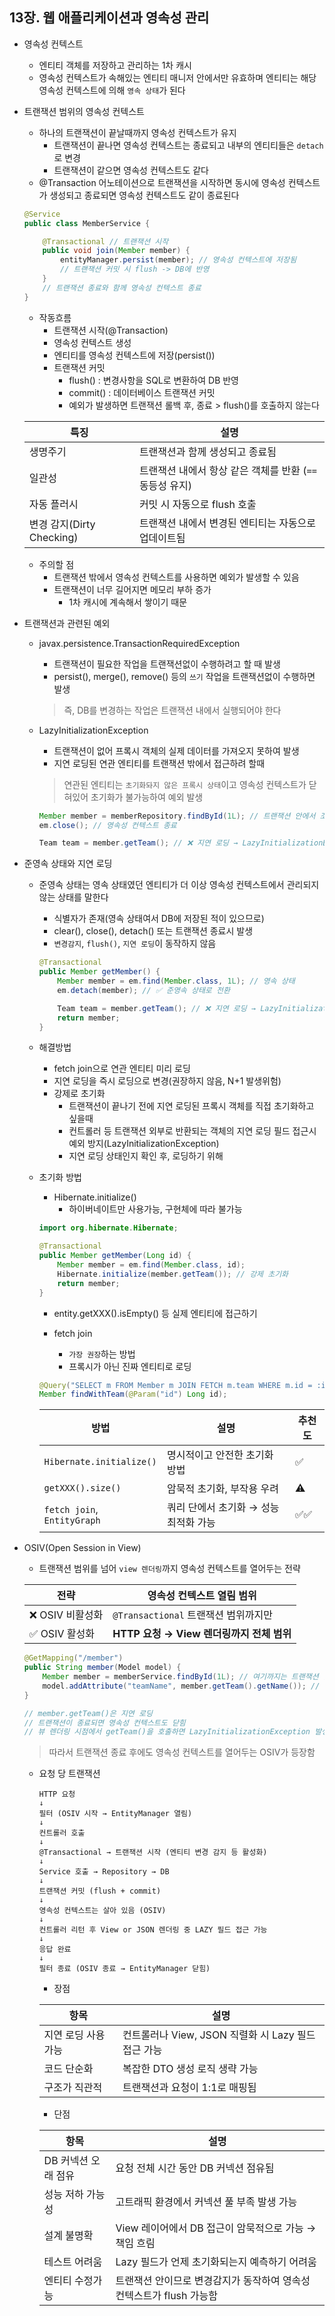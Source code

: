 ## 13장. 웹 애플리케이션과 영속성 관리

* 영속성 컨텍스트
    - 엔티티 객체를 저장하고 관리하는 1차 캐시
    - 영속성 컨텍스트가 속해있는 엔티티 매니저 안에서만 유효하며 엔티티는 해당 영속성 컨텍스트에 의해 `영속 상태`가 된다

* 트랜잭션 범위의 영속성 컨텍스트
    - 하나의 트랜잭션이 끝날때까지 영속성 컨텍스트가 유지
        + 트랜잭션이 끝나면 영속성 컨텍스트는 종료되고 내부의 엔티티들은 `detach`로 변경
        + 트랜잭션이 같으면 영속성 컨텍스트도 같다
    - @Transaction 어노테이션으로 트랜잭션을 시작하면 동시에 영속성 컨텍스트가 생성되고 종료되면 영속성 컨텍스트도 같이 종료된다
    ```java
    @Service
    public class MemberService {

        @Transactional // 트랜잭션 시작
        public void join(Member member) {
            entityManager.persist(member); // 영속성 컨텍스트에 저장됨
            // 트랜잭션 커밋 시 flush -> DB에 반영
        }
        // 트랜잭션 종료와 함께 영속성 컨텍스트 종료
    }
    ```
    - 작동흐름
        + 트랜잭션 시작(@Transaction)
        + 영속성 컨텍스트 생성
        + 엔티티를 영속성 컨텍스트에 저장(persist())
        + 트랜잭션 커밋
            + flush() : 변경사항을 SQL로 변환하여 DB 반영
            + commit() : 데이터베이스 트랜잭션 커밋
            + 예외가 발생하면 트랜잭션 롤백 후, 종료 > flush()를 호출하지 않는다

    | 특징                    | 설명                                  |
    | --------------------- | ----------------------------------- |
    | 생명주기                  | 트랜잭션과 함께 생성되고 종료됨                   |
    | 일관성                   | 트랜잭션 내에서 항상 같은 객체를 반환 (`==` 동등성 유지) |
    | 자동 플러시                | 커밋 시 자동으로 flush 호출                  |
    | 변경 감지(Dirty Checking) | 트랜잭션 내에서 변경된 엔티티는 자동으로 업데이트됨        |

    - 주의할 점
        + 트랜잭션 밖에서 영속성 컨텍스트를 사용하면 예외가 발생할 수 있음
        + 트랜잭션이 너무 길어지면 메모리 부하 증가
            + 1차 캐시에 계속해서 쌓이기 때문

* 트랜잭션과 관련된 예외
    - javax.persistence.TransactionRequiredException
        + 트랜잭션이 필요한 작업을 트랜잭션없이 수행하려고 할 때 발생
        + persist(), merge(), remove() 등의 `쓰기` 작업을 트랜잭션없이 수행하면 발생
        > 즉, DB를 변경하는 작업은 트랜잭션 내에서 실행되어야 한다

    - LazyInitializationException
        + 트랜잭션이 없어 프록시 객체의 실제 데이터를 가져오지 못하여 발생
        + 지연 로딩된 연관 엔티티를 트랜잭션 밖에서 접근하려 할때
        > 연관된 엔티티는 `초기화돠지 않은 프록시 상태`이고 영속성 컨텍스트가 닫혀있어 초기화가 불가능하여 예외 발생

        ```java
        Member member = memberRepository.findById(1L); // 트랜잭션 안에서 조회
        em.close(); // 영속성 컨텍스트 종료

        Team team = member.getTeam(); // ❌ 지연 로딩 → LazyInitializationException 발생
        ```
    
* 준영속 상태와 지연 로딩
    - 준영속 상태는 영속 상태였던 엔티티가 더 이상 영속성 컨텍스트에서 관리되지 않는 상태를 말한다
        + 식별자가 존재(영속 상태여서 DB에 저장된 적이 있으므로)
        + clear(), close(), detach() 또는 트랜잭션 종료시 발생
        + `변경감지`, `flush()`, `지연 로딩`이 동작하지 않음

        ```java
        @Transactional
        public Member getMember() {
            Member member = em.find(Member.class, 1L); // 영속 상태
            em.detach(member); // ✅ 준영속 상태로 전환

            Team team = member.getTeam(); // ❌ 지연 로딩 → LazyInitializationException
            return member;
        }
        ```

    - 해결방법
        + fetch join으로 연관 엔티티 미리 로딩
        + 지연 로딩을 즉시 로딩으로 변경(권장하지 않음, N+1 발생위험)
        + 강제로 초기화
            + 트랜잭션이 끝나기 전에 지연 로딩된 프록시 객체를 직접 초기화하고 싶을때
            + 컨트롤러 등 트랜잭션 외부로 반환되는 객체의 지연 로딩 필드 접근시 예외 방지(LazyInitializationException)
            + 지연 로딩 상태인지 확인 후, 로딩하기 위해

    - 초기화 방법
        + Hibernate.initialize()
            + 하이버네이트만 사용가능, 구현체에 따라 불가능
        ```java
        import org.hibernate.Hibernate;

        @Transactional
        public Member getMember(Long id) {
            Member member = em.find(Member.class, id);
            Hibernate.initialize(member.getTeam()); // 강제 초기화
            return member;
        }
        ```

        + entity.getXXX().isEmpty() 등 실제 엔티티에 접근하기

        + fetch join
            + `가장 권장`하는 방법
            + 프록시가 아닌 진짜 엔티티로 로딩
        ```java
        @Query("SELECT m FROM Member m JOIN FETCH m.team WHERE m.id = :id")
        Member findWithTeam(@Param("id") Long id);
        ```

        | 방법                          | 설명                     | 추천도 |
        | --------------------------- | ---------------------- | --- |
        | `Hibernate.initialize()`    | 명시적이고 안전한 초기화 방법       | ✅   |
        | `getXXX().size()`           | 암묵적 초기화, 부작용 우려        | ⚠️  |
        | `fetch join`, `EntityGraph` | 쿼리 단에서 초기화 → 성능 최적화 가능 | ✅✅  |

* OSIV(Open Session in View)
    - 트랜잭션 범위를 넘어 `view 렌더링`까지 영속성 컨텍스트를 열어두는 전략

    | 전략          | 영속성 컨텍스트 열림 범위                 |
    | ----------- | ------------------------------ |
    | ❌ OSIV 비활성화 | `@Transactional` 트랜잭션 범위까지만    |
    | ✅ OSIV 활성화  | **HTTP 요청 → View 렌더링까지 전체 범위** |

    ```java
    @GetMapping("/member")
    public String member(Model model) {
        Member member = memberService.findById(1L); // 여기까지는 트랜잭션 안
        model.addAttribute("teamName", member.getTeam().getName()); // View 렌더링 시점
    }

    // member.getTeam()은 지연 로딩
    // 트랜잭션이 종료되면 영속성 컨텍스트도 닫힘
    // 뷰 렌더링 시점에서 getTeam()을 호출하면 LazyInitializationException 발생
    ```
    > 따라서 트랜잭션 종료 후에도 영속성 컨텍스트를 열어두는 OSIV가 등장함

    - 요청 당 트랜잭션
        ```text
        HTTP 요청
        ↓
        필터 (OSIV 시작 → EntityManager 열림)
        ↓
        컨트롤러 호출
        ↓
        @Transactional → 트랜잭션 시작 (엔티티 변경 감지 등 활성화)
        ↓
        Service 호출 → Repository → DB
        ↓
        트랜잭션 커밋 (flush + commit)
        ↓
        영속성 컨텍스트는 살아 있음 (OSIV)
        ↓
        컨트롤러 리턴 후 View or JSON 렌더링 중 LAZY 필드 접근 가능
        ↓
        응답 완료
        ↓
        필터 종료 (OSIV 종료 → EntityManager 닫힘)
        ```

        + 장점

        | 항목          | 설명                                   |
        | ----------- | ------------------------------------ |
        | 지연 로딩 사용 가능 | 컨트롤러나 View, JSON 직렬화 시 Lazy 필드 접근 가능 |
        | 코드 단순화      | 복잡한 DTO 생성 로직 생략 가능                  |
        | 구조가 직관적     | 트랜잭션과 요청이 1:1로 매핑됨                   |

        + 단점
        
        | 항목           | 설명                                 |
        | ------------ | ---------------------------------- |
        | DB 커넥션 오래 점유 | 요청 전체 시간 동안 DB 커넥션 점유됨             |
        | 성능 저하 가능성    | 고트래픽 환경에서 커넥션 풀 부족 발생 가능           |
        | 설계 불명확       | View 레이어에서 DB 접근이 암묵적으로 가능 → 책임 흐림 |
        | 테스트 어려움      | Lazy 필드가 언제 초기화되는지 예측하기 어려움        |
        | 엔티티 수정가능| 트랜잭션 안이므로 변경감지가 동작하여 영속성 컨텍스트가 flush 가능함|